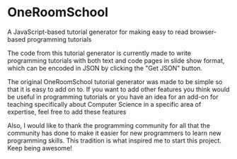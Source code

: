 OneRoomSchool
=============

A JavaScript-based tutorial generator for making easy to read browser-based programming tutorials

The code from this tutorial generator is currently made to write programming tutorials with both
text and code pages in slide show format, which can be encoded in JSON by clicking the "Get JSON"
button.

The original OneRoomSchool tutorial generator was made to be simple so that it is easy to add on to.
If you want to add other features you think would be useful in programming tutorials or you have an
idea for an add-on for teaching specifically about Computer Science in a specific area of expertise,
feel free to add these features

Also, I would like to thank the programming community for all that the community has done to make it
easier for new programmers to learn new programming skills.  This tradition is what inspired me to
start this project.  Keep being awesome!
